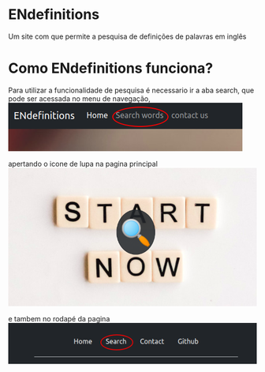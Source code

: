 # ENdefinitions
Um site com que permite a pesquisa de definições de palavras em inglês

# Como ENdefinitions funciona?

Para utilizar a funcionalidade de pesquisa é necessario ir a aba search, que pode ser acessada no menu de navegação,
![Imagem de botão de search no menu de naveção](https://github.com/FelsaC/ENdefinitions/blob/master/README-assets/searchOnNav.png?raw=true)

apertando o icone de lupa na pagina principal
![Imagem do icone de lupa na pagina principal](https://github.com/FelsaC/ENdefinitions/blob/master/README-assets/searchOnMain.png?raw=true)

e tambem no rodapé da pagina
![Imagem do rodape da pagina com o link da pagina "search" circulado](https://github.com/FelsaC/ENdefinitions/blob/master/README-assets/searchOnFooter.png?raw=true)


